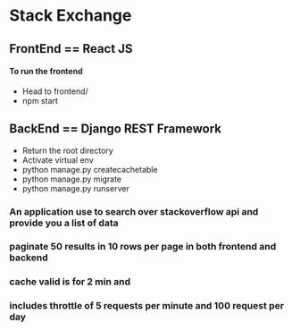 # Stack Exchange
## FrontEnd == React JS
#### To run the frontend
* Head to frontend/
* npm start
## BackEnd == Django REST Framework
* Return the root directory
* Activate virtual env
* python manage.py createcachetable
* python manage.py migrate
* python manage.py runserver
### An application use to search over stackoverflow api and provide you a list of data
### paginate 50 results in 10 rows per page in both frontend and backend
### cache valid is for 2 min and
###  includes throttle of 5 requests per minute and 100 request per day
